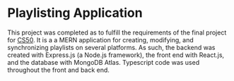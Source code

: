 # Playlisting Application

This project was completed as to fulfill the requirements of the final project for [CS50](https://pll.harvard.edu/course/cs50-introduction-computer-science). It is a a MERN application for creating, modifying, and synchronizing playlists on several platforms. As such, the backend was created with Express.js (a Node.js framework), the front end with React.js, and the database with MongoDB Atlas. Typescript code was used throughout the front and back end.  